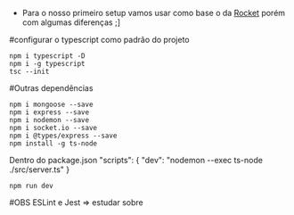 - Para o nosso primeiro setup vamos usar como base o da [Rocket](https://www.youtube.com/watch?v=rCeGfFk-uCk&ab_channel=Rocketseat) porém com algumas diferenças ;]


#configurar o typescript como padrão do projeto
```
npm i typescript -D
npm i -g typescript
tsc --init
```
#Outras dependências
```
npm i mongoose --save
npm i express --save
npm i nodemon --save
npm i socket.io --save
npm i @types/express --save
npm install -g ts-node
```

Dentro do package.json
"scripts": {
    "dev": "nodemon --exec ts-node ./src/server.ts"
  }

  `npm run dev`

  #OBS
  ESLint e Jest => estudar sobre
